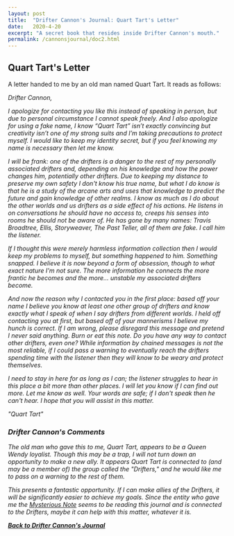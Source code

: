 ```yaml
---
layout: post
title:  "Drifter Cannon's Journal: Quart Tart's Letter"
date:   2020-4-20
excerpt: "A secret book that resides inside Drifter Cannon's mouth."
permalink: /cannonsjournal/doc2.html
---
```


## Quart Tart's Letter

A letter handed to me by an old man named Quart Tart. It reads as follows:

<i>
Drifter Cannon,

I apologize for contacting you like this instead of speaking in person, but due to personal circumstance I cannot speak freely. And I also apologize for using a fake name, I know “Quart Tart” isn’t exactly convincing but creativity isn’t one of my strong suits and I’m taking precautions to protect myself. I would like to keep my identity secret, but if you feel knowing my name is necessary then let me know.

I will be frank: one of the drifters is a danger to the rest of my personally associated drifters and, depending on his knowledge and how the power changes him, potentially other drifters. Due to keeping my distance to preserve my own safety I don't know his true name, but what I do know is that he is a study of the arcane arts and uses that knowledge to predict the future and gain knowledge of other realms. I know as much as I do about the other worlds and us drifters as a side effect of his actions. He listens in on conversations he should have no access to, creeps his senses into rooms he should not be aware of. He has gone by many names: Travis Broadtree, Ellis, Storyweaver, The Past Teller, all of them are fake. I call him the listener.

If I thought this were merely harmless information collection then I would keep my problems to myself, but something happened to him. Something snapped. I believe it is now beyond a form of obsession, though to what exact nature I'm not sure. The more information he connects the more frantic he becomes and the more... unstable my associated drifters become.

And now the reason why I contacted you in the first place: based off your name I believe you know at least one other group of drifters and know exactly what I speak of when I say drifters from different worlds. I held off contacting you at first, but based off of your mannerisms I believe my hunch is correct. If I am wrong, please disregard this message and pretend I never said anything. Burn or eat this note. Do you have any way to contact other drifters, even one? While information by chained messages is not the most reliable, if I could pass a warning to eventually reach the drifters spending time with the listener then they will know to be weary and protect themselves.

I need to stay in here for as long as I can; the listener struggles to hear in this place a bit more than other places. I will let you know if I can find out more. Let me know as well. Your words are safe; if I don't speak then he can't hear. I hope that you will assist in this matter.

"Quart Tart"
<i/>

### Drifter Cannon's Comments

The old man who gave this to me, Quart Tart, appears to be a Queen Wendy loyalist. Though this may be a trap, I will not turn down an opportunity to make a new ally. It appears Quart Tart is connected to (and may be a member of) the group called the "Drifters," and he would like me to pass on a warning to the rest of them.

This presents a fantastic opportunity. If I can make allies of the Drifters, it will be significantly easier to achieve my goals. Since the entity who gave me the [Mysterious Note](/cannonsjournal/doc1.html) seems to be reading this journal and is connected to the Drifters, maybe it can help with this matter, whatever it is.

[**Back to Drifter Cannon's Journal**](/cannonsjournal/page1.html)
